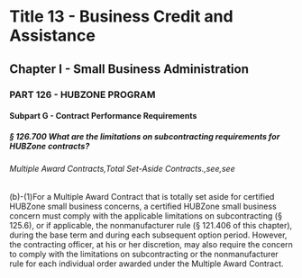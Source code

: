 
# Title 13 - Business Credit and Assistance
## Chapter I - Small Business Administration
### PART 126 - HUBZONE PROGRAM
#### Subpart G - Contract Performance Requirements
##### § 126.700 What are the limitations on subcontracting requirements for HUBZone contracts?
###### Multiple Award Contracts,Total Set-Aside Contracts.,see,see

(b)-(1)For a Multiple Award Contract that is totally set aside for certified HUBZone small business concerns, a certified HUBZone small business concern must comply with the applicable limitations on subcontracting (§ 125.6), or if applicable, the nonmanufacturer rule (§ 121.406 of this chapter), during the base term and during each subsequent option period. However, the contracting officer, at his or her discretion, may also require the concern to comply with the limitations on subcontracting or the nonmanufacturer rule for each individual order awarded under the Multiple Award Contract.
